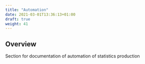 ```yaml
---
title: "Automation"
date: 2021-03-01T13:36:13+01:00
draft: true
weight: 41
---
```


## Overview

Section for documentation of automation of statistics production
